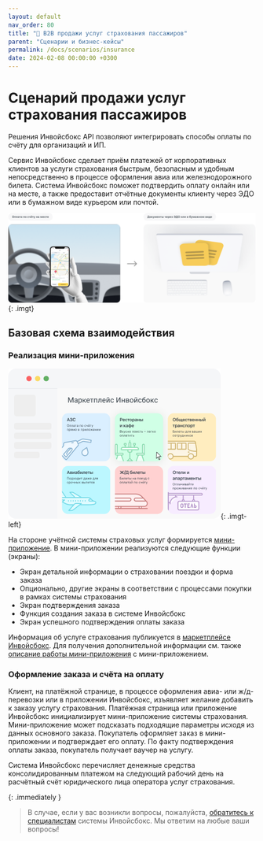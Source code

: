 ```yaml
---
layout: default
nav_order: 80
title: "🏥 B2B продажи услуг страхования пассажиров"
parent: "Сценарии и бизнес-кейсы"
permalink: /docs/scenarios/insurance
date: 2024-02-08 00:00:00 +0300
---
```


# Сценарий продажи услуг страхования пассажиров

Решения Инвойсбокс API позволяют интегрировать способы оплаты по счёту для организаций и ИП.

Сервис Инвойсбокс сделает приём платежей от корпоративных клиентов за услуги страхования быстрым,
безопасным и удобным непосредственно в процессе оформления авиа или железнодорожного билета. Система
Инвойсбокс поможет подтвердить оплату онлайн или на месте, а также предоставит отчётные документы
клиенту через ЭДО или в бумажном виде курьером или почтой.

![Подключить](/assets/images/scenarios/gas/frame1.png){: .imgt}

## Базовая схема взаимодействия

### Реализация мини-приложения

![Маркетплейс](/assets/images/scenarios/ras/marketplace.png){: .imgt-left}

На стороне учётной системы страховых услуг формируется [мини-приложение](/docs/marketplace/mini-apps).
В мини-приложении реализуются следующие функции (экраны):
- Экран детальной информации о страховании поездки и форма заказа
- Опционально, другие экраны в соответствии с процессами покупки в рамках системы страхования
- Экран подтверждения заказа
- Функция создания заказа в системе Инвойсбокс
- Экран успешного подтверждения оплаты заказа

Информация об услуге страхования публикуется в [маркетплейсе Инвойсбокс](/docs/marketplace).
Для получения дополнительной информации см. также [описание работы мини-приложения](/docs/marketplace/mini-apps/description/) с
мини-приложением.

### Оформление заказа и счёта на оплату

Клиент, на платёжной странице, в процессе оформления авиа- или ж/д- перевозки или в приложении Инвойсбокс, изъявляет
желание добавить к заказу услугу страхования. Платёжная страница или приложение Инвойсбокс инициализирует мини-приложение
системы страхования. Мини-приложение может подсказать подходящие параметры исходя из данных основного заказа.
Покупатель оформляет заказ в мини-приложении и подтверждает его оплату. По факту подтверждения оплаты заказа, покупатель
получает ваучер на услугу.

Система Инвойсбокс перечисляет денежные средства консолидированным платежом на следующий рабочий день на
расчётный счёт юридического лица оператора услуг страхования.

{: .immediately }
> В случае, если у вас возникли вопросы, пожалуйста, [обратитесь к специалистам](https://www.invoicebox.ru/ru/contacts/feedback.html)
> системы Инвойсбокс. Мы ответим на любые ваши вопросы!
